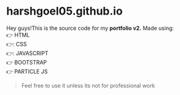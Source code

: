 # harshgoel05.github.io

Hey guys!This is the source code for my **portfolio v2.**
Made using: <br>
:point_right: HTML <br>
:point_right::  CSS <br>
:point_right:: JAVASCRIPT <br>
:point_right: BOOTSTRAP <br>
:point_right: PARTICLE JS <br> 
> Feel free to use it unless its not for professional work

